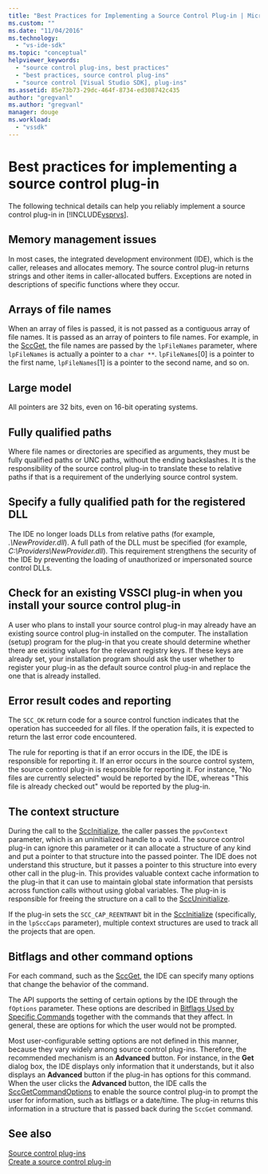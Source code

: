 ```yaml
---
title: "Best Practices for Implementing a Source Control Plug-in | Microsoft Docs"
ms.custom: ""
ms.date: "11/04/2016"
ms.technology: 
  - "vs-ide-sdk"
ms.topic: "conceptual"
helpviewer_keywords: 
  - "source control plug-ins, best practices"
  - "best practices, source control plug-ins"
  - "source control [Visual Studio SDK], plug-ins"
ms.assetid: 85e73b73-29dc-464f-8734-ed308742c435
author: "gregvanl"
ms.author: "gregvanl"
manager: douge
ms.workload: 
  - "vssdk"
---
```

# Best practices for implementing a source control plug-in
The following technical details can help you reliably implement a source control plug-in in [!INCLUDE[vsprvs](../code-quality/includes/vsprvs_md.md)].  
  
## Memory management issues  
 In most cases, the integrated development environment (IDE), which is the caller, releases and allocates memory. The source control plug-in returns strings and other items in caller-allocated buffers. Exceptions are noted in descriptions of specific functions where they occur.  
  
## Arrays of file names  
 When an array of files is passed, it is not passed as a contiguous array of file names. It is passed as an array of pointers to file names. For example, in the [SccGet](../extensibility/sccget-function.md), the file names are passed by the `lpFileNames` parameter, where `lpFileNames` is actually a pointer to a `char **`. `lpFileNames`[0] is a pointer to the first name, `lpFileNames`[1] is a pointer to the second name, and so on.  
  
## Large model  
 All pointers are 32 bits, even on 16-bit operating systems.  
  
## Fully qualified paths  
 Where file names or directories are specified as arguments, they must be fully qualified paths or UNC paths, without the ending backslashes. It is the responsibility of the source control plug-in to translate these to relative paths if that is a requirement of the underlying source control system.  
  
## Specify a fully qualified path for the registered DLL  
 The IDE no longer loads DLLs from relative paths (for example, *.\NewProvider.dll*). A full path of the DLL must be specified (for example, *C:\Providers\NewProvider.dll*). This requirement strengthens the security of the IDE by preventing the loading of unauthorized or impersonated source control DLLs.  
  
## Check for an existing VSSCI plug-in when you install your source control plug-in  
 A user who plans to install your source control plug-in may already have an existing source control plug-in installed on the computer. The installation (setup) program for the plug-in that you create should determine whether there are existing values for the relevant registry keys. If these keys are already set, your installation program should ask the user whether to register your plug-in as the default source control plug-in and replace the one that is already installed.  
  
## Error result codes and reporting  
 The `SCC_OK` return code for a source control function indicates that the operation has succeeded for all files. If the operation fails, it is expected to return the last error code encountered.  
  
 The rule for reporting is that if an error occurs in the IDE, the IDE is responsible for reporting it. If an error occurs in the source control system, the source control plug-in is responsible for reporting it. For instance, "No files are currently selected" would be reported by the IDE, whereas "This file is already checked out" would be reported by the plug-in.  
  
## The context structure  
 During the call to the [SccInitialize](../extensibility/sccinitialize-function.md), the caller passes the `ppvContext` parameter, which is an uninitialized handle to a void. The source control plug-in can ignore this parameter or it can allocate a structure of any kind and put a pointer to that structure into the passed pointer. The IDE does not understand this structure, but it passes a pointer to this structure into every other call in the plug-in. This provides valuable context cache information to the plug-in that it can use to maintain global state information that persists across function calls without using global variables. The plug-in is responsible for freeing the structure on a call to the [SccUninitialize](../extensibility/sccuninitialize-function.md).  
  
 If the plug-in sets the `SCC_CAP_REENTRANT` bit in the [SccInitialize](../extensibility/sccinitialize-function.md) (specifically, in the `lpSccCaps` parameter), multiple context structures are used to track all the projects that are open.  
  
## Bitflags and other command options  
 For each command, such as the [SccGet](../extensibility/sccget-function.md), the IDE can specify many options that change the behavior of the command.  
  
 The API supports the setting of certain options by the IDE through the `fOptions` parameter. These options are described in [Bitflags Used by Specific Commands](../extensibility/bitflags-used-by-specific-commands.md) together with the commands that they affect. In general, these are options for which the user would not be prompted.  
  
 Most user-configurable setting options are not defined in this manner, because they vary widely among source control plug-ins. Therefore, the recommended mechanism is an **Advanced** button. For instance, in the **Get** dialog box, the IDE displays only information that it understands, but it also displays an **Advanced** button if the plug-in has options for this command. When the user clicks the **Advanced** button, the IDE calls the [SccGetCommandOptions](../extensibility/sccgetcommandoptions-function.md) to enable the source control plug-in to prompt the user for information, such as bitflags or a date/time. The plug-in returns this information in a structure that is passed back during the `SccGet` command.  
  
## See also  
 [Source control plug-ins](../extensibility/source-control-plug-ins.md)   
 [Create a source control plug-in](../extensibility/internals/creating-a-source-control-plug-in.md)
